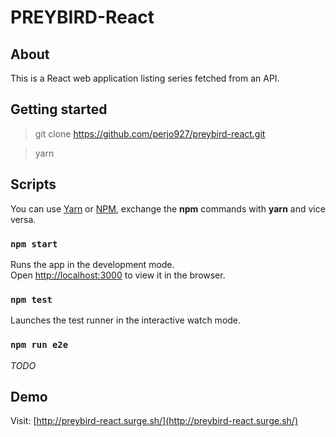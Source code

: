 # PREYBIRD-React

## About
This is a React web application listing series fetched from an API.

## Getting started
> git clone https://github.com/perjo927/preybird-react.git

> yarn

## Scripts
You can use [Yarn](https://yarnpkg.com) or [NPM](https://www.npmjs.com/), exchange the **npm** commands with **yarn** and vice versa.

### `npm start`
Runs the app in the development mode.<br>
Open [http://localhost:3000](http://localhost:3000) to view it in the browser.


### `npm test`
Launches the test runner in the interactive watch mode.<br>

### `npm run e2e`
*TODO*

## Demo
Visit: [http://preybird-react.surge.sh/](http://preybird-react.surge.sh/)


